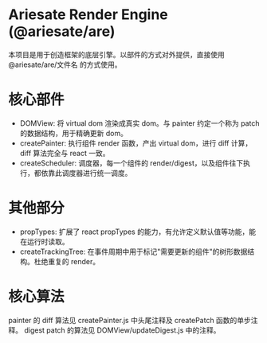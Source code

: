 # Ariesate Render Engine (@ariesate/are)

本项目是用于创造框架的底层引擎。以部件的方式对外提供，直接使用 @ariesate/are/文件名 的方式使用。

# 核心部件

 - DOMView: 将 virtual dom 渲染成真实 dom。与 painter 约定一个称为 patch 的数据结构，用于精确更新 dom。
 - createPainter: 执行组件 render 函数，产出 virtual dom，进行 diff 计算，diff 算法完全与 react 一致。
 - createScheduler: 调度器，每一个组件的 render/digest，以及组件往下执行，都依靠此调度器进行统一调度。 
 
# 其他部分

 - propTypes: 扩展了 react propTypes 的能力，有允许定义默认值等功能，能在运行时读取。
 - createTrackingTree: 在事件周期中用于标记"需要更新的组件"的树形数据结构。杜绝重复的 render。
 
# 核心算法

painter 的 diff 算法见 createPainter.js 中头尾注释及 createPatch 函数的单步注释。
digest patch 的算法见 DOMView/updateDigest.js 中的注释。 
 